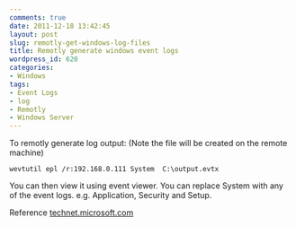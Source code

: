 ```yaml
---
comments: true
date: 2011-12-18 13:42:45
layout: post
slug: remotly-get-windows-log-files
title: Remotly generate windows event logs
wordpress_id: 620
categories:
- Windows
tags:
- Event Logs
- log
- Remotly
- Windows Server
---
```


To remotly generate log output: (Note the file will be created on the remote machine) 


    
    wevtutil epl /r:192.168.0.111 System  C:\output.evtx



You can then view it using event viewer.  You can replace System with any of the event logs. e.g. Application, Security and Setup. 

Reference
[technet.microsoft.com](http://technet.microsoft.com/en-us/library/cc766438.aspx)
